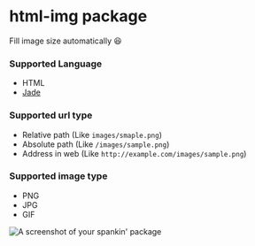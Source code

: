 # html-img package

Fill image size automatically :satisfied:

### Supported Language

- HTML
- [Jade](http://jade-lang.com/)

### Supported url type

- Relative path (Like `images/smaple.png`)
- Absolute path (Like `/images/sample.png`)
- Address in web (Like `http://example.com/images/sample.png`)

### Supported image type

- PNG
- JPG
- GIF

![A screenshot of your spankin' package](https://f.cloud.github.com/assets/69169/2290250/c35d867a-a017-11e3-86be-cd7c5bf3ff9b.gif)

